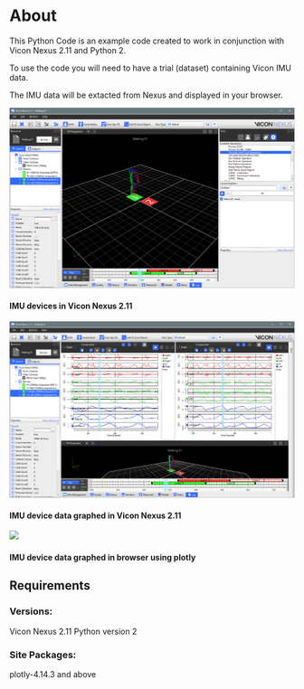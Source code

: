 # About

This Python Code is an example code created to work in conjunction with Vicon Nexus 2.11 and Python 2.

To use the code you will need to have a trial (dataset) containing Vicon IMU data. 

The IMU data will be extacted from Nexus and displayed in your browser. 

![](images/IMUDataNexus.png)
#### IMU devices in Vicon Nexus 2.11 


![](images/IMUDataNexusGraph.png)
#### IMU device data graphed in Vicon Nexus 2.11


![](video/imudataplotly.gif)
#### IMU device data graphed in browser using plotly

## Requirements
### Versions:
Vicon Nexus 2.11
Python version 2

### Site Packages:
plotly-4.14.3 and above
